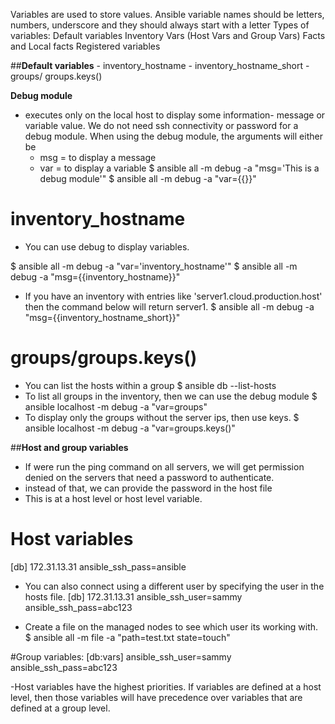 Variables are used to store values.
Ansible variable names should be letters, numbers, underscore and they should always start with a letter
Types of variables:
    Default variables
    Inventory Vars (Host Vars and Group Vars)
    Facts and Local facts
    Registered variables

##**Default variables**
    - inventory_hostname
    - inventory_hostname_short
    - groups/ groups.keys()

**Debug module**
 - executes only on the local host to display some information- message or variable value. We do not need ssh connectivity or password for a debug module. When using the debug module, the arguments will either be
    - msg  =  to display a message
    - var  = to display a variable
$ ansible all -m debug -a "msg='This is a debug module'"
$ ansible all -m debug -a "var={{}}"

# inventory_hostname
- You can use debug to display variables.

$ ansible all -m debug -a "var='inventory_hostname'"
$ ansible all -m debug -a "msg={{inventory_hostname}}"

- If you have an inventory with entries like 'server1.cloud.production.host' then the command below will return server1.
$ ansible all -m debug -a "msg={{inventory_hostname_short}}"

# groups/groups.keys()
- You can list the hosts within a group
 $ ansible db --list-hosts
- To list all groups in the inventory, then we can use the debug module
$ ansible localhost -m debug -a "var=groups"
- To display only the groups without the server ips, then use keys.
$ ansible localhost -m debug -a "var=groups.keys()"

##**Host and group variables**
- If were run the ping command on all servers, we will get permission denied on the servers that need a password to authenticate.
- instead of that, we can provide the password in the host file
- This is at a host level or host level variable.
# Host variables
[db]
172.31.13.31  ansible_ssh_pass=ansible

- You can also connect using a different user by specifying the user in the hosts file.
[db]
172.31.13.31  ansible_ssh_user=sammy ansible_ssh_pass=abc123

- Create a file on the managed nodes to see which user its working with.
 $ ansible all -m file -a "path=test.txt state=touch"

#Group variables:
[db:vars]
ansible_ssh_user=sammy
ansible_ssh_pass=abc123

-Host variables have the highest priorities. If variables are defined at a host level, then those variables will have precedence over variables that are defined at a group level.
